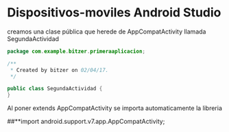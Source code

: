 # Dispositivos-moviles Android Studio
creamos una clase pública que herede de AppCompatActivity llamada SegundaActividad
```java
package com.example.bitzer.primeraaplicacion;

/**
 * Created by bitzer on 02/04/17.
 */

public class SegundaActividad {
}
```
Al poner extends AppCompatActivity se importa automaticamente la libreria 

##**import android.support.v7.app.AppCompatActivity;


